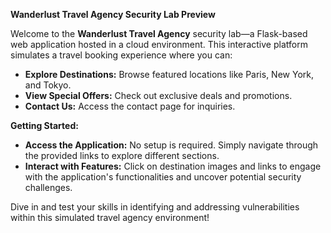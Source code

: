 **Wanderlust Travel Agency Security Lab Preview**

Welcome to the **Wanderlust Travel Agency** security lab—a Flask-based web application hosted in a cloud environment. This interactive platform simulates a travel booking experience where you can:

- **Explore Destinations:** Browse featured locations like Paris, New York, and Tokyo.
- **View Special Offers:** Check out exclusive deals and promotions.
- **Contact Us:** Access the contact page for inquiries.

**Getting Started:**
- **Access the Application:** No setup is required. Simply navigate through the provided links to explore different sections.
- **Interact with Features:** Click on destination images and links to engage with the application's functionalities and uncover potential security challenges.

Dive in and test your skills in identifying and addressing vulnerabilities within this simulated travel agency environment!